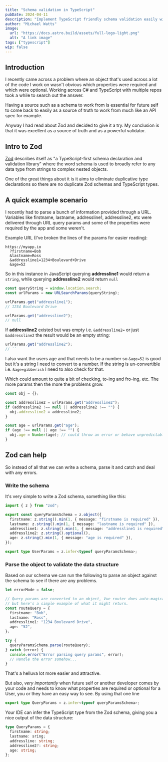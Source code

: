 ```yaml
---
title: "Schema validation in TypeScript"
pubDate: 2024-04-11
description: "Implement TypeScript friendly schema validation easily with Zod"
author: "Michael Watts"
image:
  url: "https://docs.astro.build/assets/full-logo-light.png"
  alt: "A link image"
tags: ["typescript"]
wip: false
---
```


## Introduction

I recently came across a problem where an object that's used across a lot of the code I work on wasn't obvious which properties were required and which were optional. Working across C# and TypeScript with multiple repos took a while to search out the answer.

Having a source such as a schema to work from is essential for future self to come back to easily as a source of truth to work from much like an API spec for example.

Anyway I had read about Zod and decided to give it a try. My conclusion is that it was excellent as a source of truth and as a powerful validator.

## Intro to Zod

[Zod](https://zod.dev/?id=introduction) describes itself as "a TypeScript-first schema declaration and validation library" where the word schema is used to broadly refer to any data type from strings to complex nested objects.

One of the great things about it is it aims to eliminate duplicative type declarations so there are no duplicate Zod schemas and TypeScript types.

## A quick example scenario

I recently had to parse a bunch of information provided through a URL. Variables like firstname, lastname, addressline1, addressline2, etc were delivered through URL query params and some of the properties were required by the app and some weren't.

Example URL (I've broken the lines of the params for easier reading):

```console
https://myapp.io
  ?firstname=Bob
  &lastname=Ross
  &addressline1=1234+Boulevard+Drive
  &age=52
```

So in this instance in JavaScript querying **addressline1** would return a `string`, while querying **addressline2** would return `null`

```js
const queryString = window.location.search;
const urlParams = new URLSearchParams(queryString);

urlParams.get("addressline1");
// 1234 Boulevard Drive

urlParams.get("addressline2");
// null
```

If **addressline2** existed but was empty i.e. `&addressline2=` or just `&addressline2` the result would be an empty string:

```js
urlParams.get("addressline2");
// ``
```

I also want the users age and that needs to be a number so `&age=52` is good but it's a string I need to convert to a number.
If the string is un-convertible i.e. `&age=gibberish` I need to also check for that.

Which could amount to quite a bit of checking, to-ing and fro-ing, etc. The more params then the more the problems grow.

```js
const obj = {};

const addressline2 = urlParams.get("addressline2");
if (addressline2 !== null || addressline2 !== "") {
  obj.addressline2 = addressline2;
}

const age = urlParams.get("age");
if (age !== null || age !== "") {
  obj.age = Number(age); // could throw an error or behave unpredictably
}
```

## Zod can help

So instead of all that we can write a schema, parse it and catch and deal with any errors.

### Write the schema

It's very simple to write a Zod schema, something like this:

```ts
import { z } from "zod";

export const queryParamsSchema = z.object({
  firstname: z.string().min(1, { message: "firstname is required" }),
  lastname: z.string().min(1, { message: "lastname is required" }),
  addressline1: z.string().min(1, { message: "addressline1 is required" }),
  addressline2: z.string().optional(),
  age: z.string().min(1, { message: "age is required" }),
});

export type UserParams = z.infer<typeof queryParamsSchema>;
```

### Parse the object to validate the data structure

Based on our schema we can run the following to parse an object against the schema to see if there are any problems.

```ts
let errorMode = false;

// Query params are converted to an object, Vue router does auto-magically for you
// but here's a simple example of what it might return.
const routeQuery = {
  firstname: "Bob",
  lastname: "Ross",
  addressline1: "1234 Boulevard Drive",
  age: "52",
};

try {
  queryParamsSchema.parse(routeQuery);
} catch (error) {
  console.error("Error parsing query params", error);
  // Handle the error somehow...
}
```

That's a helluva lot more easier and attractive.

But also, _very importantly_ when future self or another developer comes by your code and needs to know what properties are required or optional for a User, you or they have an easy way to see. By using that one line

```ts
export type QueryParams = z.infer<typeof queryParamsSchema>;
```

Your IDE can infer the TypeScript type from the Zod schema, giving you a nice output of the data structure:

```ts
type QueryParams = {
  firstname: string;
  lastname: sring;
  addressline: string;
  addressline2?: string;
  age: string;
};
```
